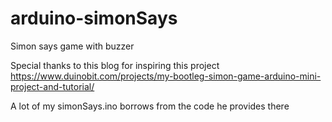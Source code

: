 # arduino-simonSays
Simon says game with buzzer



Special thanks to this blog for inspiring this project https://www.duinobit.com/projects/my-bootleg-simon-game-arduino-mini-project-and-tutorial/

A lot of my simonSays.ino borrows from the code he provides there
